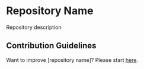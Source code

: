 # Repository Name

Repository description

## Contribution Guidelines

Want to improve [repository name]? Please start [here](CONTRIBUTING.md).